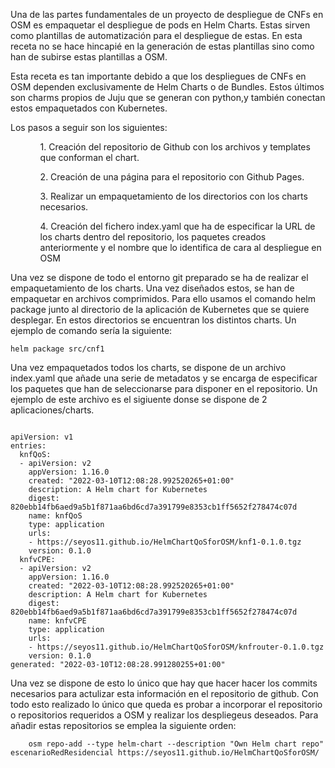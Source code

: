 Una de las partes fundamentales de un proyecto de despliegue de CNFs en OSM es empaquetar el despliegue de pods en Helm Charts. Estas sirven como plantillas de automatización para el despliegue de estas. En esta receta no se hace hincapié en la generación de estas plantillas sino como han de subirse estas plantillas a OSM.

Esta receta es tan importante debido a que los despliegues de CNFs en OSM dependen exclusivamente de Helm Charts o de Bundles. Estos últimos son charms propios de Juju que se generan con python,y también conectan estos empaquetados con Kubernetes. 

Los pasos a seguir son los siguientes:
<ol>
    <ul> 1. Creación del repositorio de Github con los archivos y templates que conforman el chart. </ul>
    <ul> 2. Creación de una página para el repositorio con Github Pages.</ul>
    <ul> 3. Realizar un empaquetamiento  de los directorios con los charts necesarios.</ul>
    <ul> 4. Creación del fichero index.yaml que ha de especificar la URL de los charts dentro del repositorio, los paquetes creados anteriormente y el nombre que lo identifica de cara al despliegue en OSM</ul>
</ol>

Una vez se dispone de todo el entorno git preparado se ha de realizar el empaquetamiento de los charts. Una vez diseñados estos, se han de empaquetar en archivos comprimidos. Para ello usamos el comando helm package junto al directorio de la aplicación de Kubernetes que se quiere desplegar. En estos directorios se encuentran los distintos charts. Un ejemplo de comando sería la siguiente:

```
helm package src/cnf1
```

Una vez empaquetados todos los charts, se dispone de un archivo index.yaml que añade una serie de metadatos y se encarga de especificar los paquetes que han de seleccionarse para disponer en el repositorio. Un ejemplo de este archivo es el sigiuente donse se dispone de 2 aplicaciones/charts.

```

apiVersion: v1
entries:
  knfQoS:
  - apiVersion: v2
    appVersion: 1.16.0
    created: "2022-03-10T12:08:28.992520265+01:00"
    description: A Helm chart for Kubernetes
    digest: 820ebb14fb6aed9a5b1f871aa6bd6cd7a391799e8353cb1ff5652f278474c07d
    name: knfQoS
    type: application
    urls:
    - https://seyos11.github.io/HelmChartQoSforOSM/knf1-0.1.0.tgz
    version: 0.1.0
  knfvCPE:
  - apiVersion: v2
    appVersion: 1.16.0
    created: "2022-03-10T12:08:28.992520265+01:00"
    description: A Helm chart for Kubernetes
    digest: 820ebb14fb6aed9a5b1f871aa6bd6cd7a391799e8353cb1ff5652f278474c07d
    name: knfvCPE
    type: application
    urls:
    - https://seyos11.github.io/HelmChartQoSforOSM/knfrouter-0.1.0.tgz
    version: 0.1.0
generated: "2022-03-10T12:08:28.991280255+01:00"
```

Una vez se dispone de esto lo único que hay que hacer hacer los commits necesarios para actulizar esta información en el repositorio de github. Con todo esto realizado lo único que queda es probar a incorporar el repositorio o repositorios requeridos a OSM y realizar los despliegeus deseados. Para añadir estas repositorios se emplea la siguiente orden:

```
    osm repo-add --type helm-chart --description "Own Helm chart repo" escenarioRedResidencial https://seyos11.github.io/HelmChartQoSforOSM/

```
